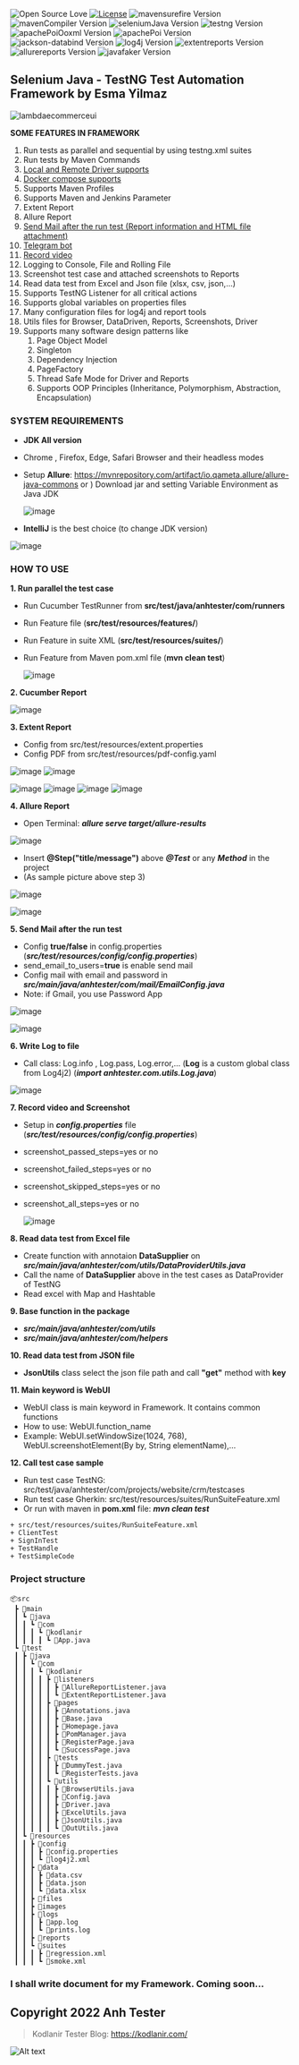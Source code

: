 ![Open Source Love](https://badges.frapsoft.com/os/v1/open-source.svg?v=103)
[![License](https://img.shields.io/badge/License-Apache%202.0-blue.svg)](https://opensource.org/licenses/Apache-2.0)
![mavensurefire Version](https://img.shields.io/badge/maven--surefire-3.0.0--M6-yellow.svg)
![mavenCompiler Version](https://img.shields.io/badge/maven--compiler-3.11.0-blue.svg)
![seleniumJava Version](https://img.shields.io/badge/selenium--java-4.9.0-success.svg)
![testng Version](https://img.shields.io/badge/testng-7.7.1-red.svg)
![apachePoiOoxml Version](https://img.shields.io/badge/apache--poi--ooxml-5.2.3-green.svg)
![apachePoi Version](https://img.shields.io/badge/apache--poi-5.2.3-orange.svg)
![jackson-databind Version](https://img.shields.io/badge/jackson--databind-2.14.2-brightgreen.svg)
![log4j Version](https://img.shields.io/badge/log4j-2.20.0-yellow.svg)
![extentreports Version](https://img.shields.io/badge/extentreports-5.0.9-blueviolet.svg)
![allurereports Version](https://img.shields.io/badge/allurereports-2.21.0-yellow.svg)
![javafaker Version](https://img.shields.io/badge/javafaker-1.0.2-blue.svg)
## Selenium Java - TestNG Test Automation Framework by Esma Yilmaz

![lambdaecommerceui](https://user-images.githubusercontent.com/118256580/236697889-eb7fbc64-2b2b-4e80-a108-00feb7386356.JPG)


**SOME FEATURES IN FRAMEWORK**

1. Run tests as parallel and sequential by using testng.xml suites
2. Run tests by Maven Commands
3. <ins>Local and Remote Driver supports</ins>
4. <ins> Docker compose supports</ins> 
5. Supports Maven Profiles
6. Supports Maven and Jenkins Parameter
7. Extent Report
8. Allure Report
9. <ins>Send Mail after the run test (Report information and HTML file attachment)</ins>
10. <ins>Telegram bot
11. <ins>Record video </ins>
12. Logging to Console, File and Rolling File
13. Screenshot test case and attached screenshots to Reports
14. Read data test from Excel and Json file (xlsx, csv, json,...)
15. Supports TestNG Listener for all critical actions
16. Supports global variables on properties files
17. Many configuration files for log4j and report tools
18. Utils files for Browser, DataDriven, Reports, Screenshots, Driver
19. Supports many software design patterns like 
    1. Page Object Model
    2. Singleton
    3. Dependency Injection
    4. PageFactory
    5. Thread Safe Mode for Driver and Reports
    6. Supports OOP Principles (Inheritance, Polymorphism, Abstraction, Encapsulation)

### **SYSTEM REQUIREMENTS**

- **JDK All version**
- Chrome , Firefox,  Edge, Safari Browser and their headless modes
- Setup **Allure**:
  https://mvnrepository.com/artifact/io.qameta.allure/allure-java-commons
  or
  )
  Download jar and setting Variable Environment as Java JDK

  ![image](https://user-images.githubusercontent.com/87883620/161661705-b8706957-5a26-4faf-8ddf-2f9aef78418e.png)

- **IntelliJ** is the best choice (to change JDK version)

![image](https://user-images.githubusercontent.com/87883620/161707184-7ad558f2-0d7d-4851-bfd6-2796d4e46593.png)

### **HOW TO USE**

**1. Run parallel the test case**

- Run Cucumber TestRunner from **src/test/java/anhtester/com/runners**
- Run Feature file (**src/test/resources/features/**)
- Run Feature in suite XML (**src/test/resources/suites/**)
- Run Feature from Maven pom.xml file
  (**mvn clean test**)

  ![image](https://user-images.githubusercontent.com/87883620/161658761-5040e527-b410-46b3-8697-3298523e201d.png)

**2. Cucumber Report**

![image](https://user-images.githubusercontent.com/87883620/194338092-1046970c-2ca4-40da-b0e8-b03f71656c09.png)


**3. Extent Report**

- Config from src/test/resources/extent.properties
- Config PDF from src/test/resources/pdf-config.yaml

![image](https://user-images.githubusercontent.com/87883620/194404333-306a6d53-514a-4229-ba47-f3c42e7cce1f.png)
![image](https://user-images.githubusercontent.com/87883620/194404351-706fb702-6efd-4783-bc1e-2b20c56c902a.png)

![image](https://user-images.githubusercontent.com/87883620/194403666-ad996860-6f53-426d-b606-609cd9689ede.png)
![image](https://user-images.githubusercontent.com/87883620/194403696-2ac21bc5-4855-49fa-8a39-c032f6f59d46.png)
![image](https://user-images.githubusercontent.com/87883620/194403721-96198d1b-b8fe-4058-9b16-403d0437f8ab.png)
![image](https://user-images.githubusercontent.com/87883620/194403743-55aa0e59-39c3-470e-92bf-14275ab2e502.png)


**4. Allure Report**

- Open Terminal: **_allure serve target/allure-results_**

![image](https://user-images.githubusercontent.com/87883620/161662507-9e4dc698-e452-4b43-a4f5-9808c81419a2.png)

- Insert **@Step("title/message")** above **_@Test_** or any **_Method_** in the project
- (As sample picture above step 3)

![image](https://user-images.githubusercontent.com/87883620/161657680-af29973d-4e52-451f-b1d6-40b12d182845.png)

![image](https://user-images.githubusercontent.com/87883620/161657689-10365747-ed8f-4ca8-9d84-8060514f216b.png)

**5. Send Mail after the run test**

- Config **true/false** in config.properties
  (**_src/test/resources/config/config.properties_**)
- send_email_to_users=**true** is enable send mail
- Config mail with email and password in **_src/main/java/anhtester/com/mail/EmailConfig.java_**
- Note: if Gmail, you use Password App

![image](https://user-images.githubusercontent.com/87883620/161658851-2aa41091-ac99-45d9-a79f-aaa828052efb.png)

![image](https://user-images.githubusercontent.com/87883620/194458308-18000685-6785-415f-9e0c-020ae6ed0ebf.png)


**6. Write Log to file**

- Call class: Log.info , Log.pass, Log.error,... (**Log** is a custom global class from Log4j2)
  (**_import anhtester.com.utils.Log.java_**)

![image](https://user-images.githubusercontent.com/87883620/161657858-d333ac1d-9e7b-4c1b-baac-151a237a1fa0.png)

**7. Record video and Screenshot**

- Setup in **_config.properties_** file
  (**_src/test/resources/config/config.properties_**)
- screenshot_passed_steps=yes or no
- screenshot_failed_steps=yes or no
- screenshot_skipped_steps=yes or no
- screenshot_all_steps=yes or no

  ![image](https://user-images.githubusercontent.com/87883620/161657881-5235139a-9982-43c0-ac37-09f22fff1206.png)

**8. Read data test from Excel file**

- Create function with annotaion **DataSupplier** on **_src/main/java/anhtester/com/utils/DataProviderUtils.java_**
- Call the name of **DataSupplier** above in the test cases as DataProvider of TestNG
- Read excel with Map and Hashtable

**9. Base function in the package**

- **_src/main/java/anhtester/com/utils_**
- **_src/main/java/anhtester/com/helpers_**

**10. Read data test from JSON file**

- **JsonUtils** class select the json file path and call **"get"** method with **key**

**11. Main keyword is WebUI**

- WebUI class is main keyword in Framework. It contains common functions
- How to use: WebUI.function_name
- Example: WebUI.setWindowSize(1024, 768), WebUI.screenshotElement(By by, String elementName),...

**12. Call test case sample**

- Run test case TestNG: src/test/java/anhtester/com/projects/website/crm/testcases
- Run test case Gherkin: src/test/resources/suites/RunSuiteFeature.xml
- Or run with maven in **pom.xml** file:  ***mvn clean test***

```
+ src/test/resources/suites/RunSuiteFeature.xml
+ ClientTest
+ SignInTest
+ TestHandle
+ TestSimpleCode
```

### Project structure

```
📦src
 ┣ 📂main
 ┃ ┗ 📂java
 ┃ ┃ ┗ 📂com
 ┃ ┃ ┃ ┗ 📂kodlanir
 ┃ ┃ ┃ ┃ ┗ 📜App.java
 ┗ 📂test
 ┃ ┣ 📂java
 ┃ ┃ ┗ 📂com
 ┃ ┃ ┃ ┗ 📂kodlanir
 ┃ ┃ ┃ ┃ ┣ 📂listeners
 ┃ ┃ ┃ ┃ ┃ ┣ 📜AllureReportListener.java
 ┃ ┃ ┃ ┃ ┃ ┗ 📜ExtentReportListener.java
 ┃ ┃ ┃ ┃ ┣ 📂pages
 ┃ ┃ ┃ ┃ ┃ ┣ 📜Annotations.java
 ┃ ┃ ┃ ┃ ┃ ┣ 📜Base.java
 ┃ ┃ ┃ ┃ ┃ ┣ 📜Homepage.java
 ┃ ┃ ┃ ┃ ┃ ┣ 📜PomManager.java
 ┃ ┃ ┃ ┃ ┃ ┣ 📜RegisterPage.java
 ┃ ┃ ┃ ┃ ┃ ┗ 📜SuccessPage.java
 ┃ ┃ ┃ ┃ ┣ 📂tests
 ┃ ┃ ┃ ┃ ┃ ┣ 📜DummyTest.java
 ┃ ┃ ┃ ┃ ┃ ┗ 📜RegisterTests.java
 ┃ ┃ ┃ ┃ ┗ 📂utils
 ┃ ┃ ┃ ┃ ┃ ┣ 📜BrowserUtils.java
 ┃ ┃ ┃ ┃ ┃ ┣ 📜Config.java
 ┃ ┃ ┃ ┃ ┃ ┣ 📜Driver.java
 ┃ ┃ ┃ ┃ ┃ ┣ 📜ExcelUtils.java
 ┃ ┃ ┃ ┃ ┃ ┣ 📜JsonUtils.java
 ┃ ┃ ┃ ┃ ┃ ┗ 📜OutUtils.java
 ┃ ┗ 📂resources
 ┃ ┃ ┣ 📂config
 ┃ ┃ ┃ ┣ 📜config.properties
 ┃ ┃ ┃ ┗ 📜log4j2.xml
 ┃ ┃ ┣ 📂data
 ┃ ┃ ┃ ┣ 📜data.csv
 ┃ ┃ ┃ ┣ 📜data.json
 ┃ ┃ ┃ ┗ 📜data.xlsx
 ┃ ┃ ┣ 📂files
 ┃ ┃ ┣ 📂images
 ┃ ┃ ┣ 📂logs
 ┃ ┃ ┃ ┣ 📜app.log
 ┃ ┃ ┃ ┗ 📜prints.log
 ┃ ┃ ┣ 📂reports
 ┃ ┃ ┗ 📂suites
 ┃ ┃ ┃ ┣ 📜regression.xml
 ┃ ┃ ┃ ┗ 📜smoke.xml
```

### I shall write document for my Framework. Coming soon...

## Copyright 2022 Anh Tester

> Kodlanir Tester Blog: https://kodlanir.com/

![Alt text](https://anhtester.com/uploads/logo/anhtester_logo_512.png?raw=true "Anh Tester - Automation Testing")
